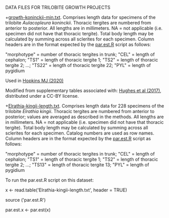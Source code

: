 DATA FILES FOR TRILOBITE GROWTH PROJECTS

+[growth-koninckii-min.txt](growth-koninckii-min.txt). Comprises length data for specimens of the trilobite <i>Aulacopleura koninckii</i>. Thoracic tergites are numbered from anterior to posterior.  All lengths are in millimeters. NA = not applicable (i.e. specimen did not have that thoracic tergite). Total body length may be calculated by summing across all sclerites for each specimen. Column headers are in the format expected by the [par.est.R](R/par.est.R) script as follows:

"morphotype" = number of thoracic tergites in trunk; "CEL" = length of cephalon; "TS1" = length of thoracic tergite 1; "TS2" = length of thoracic tergite 2; ...; "TS22" = length of thoracic tergite 22; "PYL" = length of pygidium

Used in [Hopkins MJ (2020)](https://paleorxiv.org/zt642/)

Modified from supplementary tables associated with: [Hughes et al (2017)](https://www.frontiersin.org/articles/10.3389/fevo.2017.00037/full), distributed under a CC-BY license.

+[Elrathia-kingii-length.txt](Elrathia-kingii-length.txt). Comprises length data for 228 specimens of the trilobite <i>Elrathia kingii</i>. Thoracic tergites are numbered from anterior to posterior; values are averaged as described in the methods.  All lengths are in millimeters. NA = not applicable (i.e. specimen did not have that thoracic tergite). Total body length may be calculated by summing across all sclerites for each specimen. Catalog numbers are used as row names. Column headers are in the format expected by the [par.est.R](R/par.est.R) script as follows:

"morphotype" = number of thoracic tergites in trunk; "CEL" = length of cephalon; "TS1" = length of thoracic tergite 1; "TS2" = length of thoracic tergite 2; ...; "TS13" = length of thoracic tergite 13; "PYL" = length of pygidium

To run the par.est.R script on this dataset:

x <- read.table('Elrathia-kingii-length.txt', header = TRUE)

source ('par.est.R')

par.est.x <- par.est(x)
